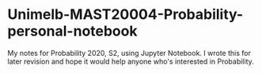 # Unimelb-MAST20004-Probability-personal-notebook
My notes for Probability 2020, S2, using Jupyter Notebook. I wrote this for later revision and hope it would help anyone who's interested in Probability.
